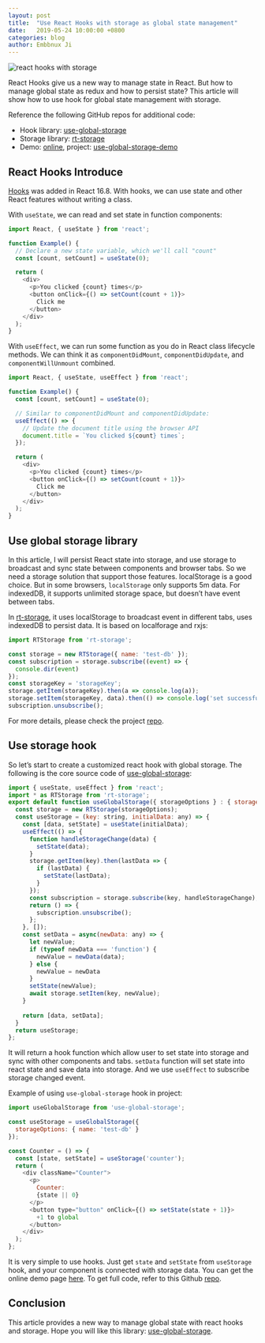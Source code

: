 ```yaml
---
layout: post
title:  "Use React Hooks with storage as global state management"
date:   2019-05-24 10:00:00 +0800
categories: blog
author: Embbnux Ji
---
```


![react hooks with storage](https://cdn-images-1.medium.com/max/800/1*b9_KoH-ShP-JQROsrQANjw.png)

React Hooks give us a new way to manage state in React. But how to manage global state as redux and how to persist state? This article will show how to use hook for global state management with storage.

Reference the following GitHub repos for additional code:

* Hook library: [use-global-storage](https://github.com/embbnux/use-global-storage)
* Storage library: [rt-storage](https://github.com/embbnux/rt-storage)
* Demo: [online](https://embbnux.github.io/use-global-storage-demo/), project: [use-global-storage-demo](https://github.com/embbnux/use-global-storage-demo)

## React Hooks Introduce

[Hooks](https://reactjs.org/docs/hooks-intro.html) was added in React 16.8. With hooks, we can use state and other React features without writing a class.

With `useState`, we can read and set state in function components:

```js
import React, { useState } from 'react';

function Example() {
  // Declare a new state variable, which we'll call "count"
  const [count, setCount] = useState(0);

  return (
    <div>
      <p>You clicked {count} times</p>
      <button onClick={() => setCount(count + 1)}>
        Click me
      </button>
    </div>
  );
}

```

With `useEffect`, we can run some function as you do in React class lifecycle methods. We can think it as `componentDidMount`, `componentDidUpdate`, and `componentWillUnmount` combined.

```js
import React, { useState, useEffect } from 'react';

function Example() {
  const [count, setCount] = useState(0);

  // Similar to componentDidMount and componentDidUpdate:
  useEffect(() => {
    // Update the document title using the browser API
    document.title = `You clicked ${count} times`;
  });

  return (
    <div>
      <p>You clicked {count} times</p>
      <button onClick={() => setCount(count + 1)}>
        Click me
      </button>
    </div>
  );
}
```

## Use global storage library

In this article, I will persist React state into storage, and use storage to broadcast and sync state between components and browser tabs. So we need a storage solution that support those features. localStorage is a good choice. But in some browsers, `localStorage` only supports 5m data. For indexedDB, it supports unlimited storage space, but doesn’t have event between tabs.

In [rt-storage](https://github.com/embbnux/rt-storage), it uses localStorage to broadcast event in different tabs, uses indexedDB to persist data. It is based on localforage and rxjs:

```js
import RTStorage from 'rt-storage';

const storage = new RTStorage({ name: 'test-db' });
const subscription = storage.subscribe((event) => {
  console.dir(event)
});
const storageKey = 'storageKey';
storage.getItem(storageKey).then(a => console.log(a));
storage.setItem(storageKey, data).then(() => console.log('set successfully'));
subscription.unsubscribe();
```

For more details, please check the project [repo](https://github.com/embbnux/rt-storage).

## Use storage hook

So let’s start to create a customized react hook with global storage. The following is the core source code of [use-global-storage](https://github.com/embbnux/use-global-storage):

```js
import { useState, useEffect } from 'react';
import * as RTStorage from 'rt-storage';
export default function useGlobalStorage({ storageOptions } : { storageOptions: any }) {
  const storage = new RTStorage(storageOptions);
  const useStorage = (key: string, initialData: any) => {
    const [data, setState] = useState(initialData);
    useEffect(() => {
      function handleStorageChange(data) {
        setState(data);
      }
      storage.getItem(key).then(lastData => {
        if (lastData) {
          setState(lastData);
        }
      });
      const subscription = storage.subscribe(key, handleStorageChange);
      return () => {
        subscription.unsubscribe();
      };
    }, []);
    const setData = async(newData: any) => {
      let newValue;
      if (typeof newData === 'function') {
        newValue = newData(data);
      } else {
        newValue = newData
      }
      setState(newValue);
      await storage.setItem(key, newValue);
    }
  
    return [data, setData];
  }
  return useStorage;
};
```

It will return a hook function which allow user to set state into storage and sync with other components and tabs. `setData` function will set state into react state and save data into storage. And we use `useEffect` to subscribe storage changed event.

Example of using `use-global-storage` hook in project:

```js
import useGlobalStorage from 'use-global-storage';

const useStorage = useGlobalStorage({
  storageOptions: { name: 'test-db' }
});

const Counter = () => {
  const [state, setState] = useStorage('counter');
  return (
    <div className="Counter">
      <p>
        Counter:
        {state || 0}
      </p>
      <button type="button" onClick={() => setState(state + 1)}>
        +1 to global
      </button>
    </div>
  );
};
```

It is very simple to use hooks. Just get `state` and `setState` from `useStorage` hook, and your component is connected with storage data. You can get the online demo page [here](https://embbnux.github.io/use-global-storage-demo/). To get full code, refer to this Github [repo](https://github.com/embbnux/use-global-storage-demo).

## Conclusion

This article provides a new way to manage global state with react hooks and storage. Hope you will like this library: [use-global-storage](https://github.com/embbnux/use-global-storage).
